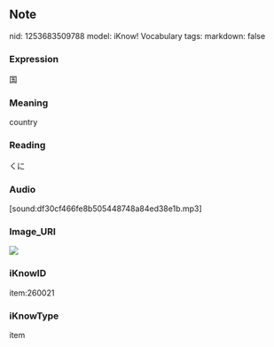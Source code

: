 ## Note
nid: 1253683509788
model: iKnow! Vocabulary
tags: 
markdown: false

### Expression
国

### Meaning
country

### Reading
くに

### Audio
[sound:df30cf466fe8b505448748a84ed38e1b.mp3]

### Image_URI
<img src="ddb1a2c802c7f1e4b6588e39adfb27e0.jpg">

### iKnowID
item:260021

### iKnowType
item
